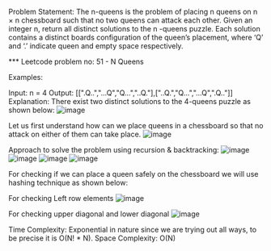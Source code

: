 Problem Statement: 
The n-queens is the problem of placing n queens on n × n chessboard such that no two queens can attack each other. Given an integer n, return all distinct solutions to 
the n -queens puzzle. Each solution contains a distinct boards configuration of the queen’s placement, where ‘Q’ and ‘.’ indicate queen and empty space respectively.

*** Leetcode problem no: 51 - N Queens

Examples:

Input: n = 4
Output: [[".Q..","...Q","Q...","..Q."],["..Q.","Q...","...Q",".Q.."]]
Explanation: There exist two distinct solutions to the 4-queens puzzle as shown below:
![image](https://github.com/mirchanv/Data-Structures-Algorithms/assets/137283854/3e712e6c-d978-4682-8eff-4454a51de010)

Let us first understand how can we place queens in a chessboard so that no attack on either of them can take place.
![image](https://github.com/mirchanv/Data-Structures-Algorithms/assets/137283854/044619fc-23c1-4211-a300-12ae09b71fc2)

Approach to solve the problem using recursion & backtracking:
![image](https://github.com/mirchanv/Data-Structures-Algorithms/assets/137283854/6ebef9c4-0ee0-4ea0-8bbf-1588cd979239)
![image](https://github.com/mirchanv/Data-Structures-Algorithms/assets/137283854/fb8b384c-7b11-49ab-92fd-25b2638abdab)
![image](https://github.com/mirchanv/Data-Structures-Algorithms/assets/137283854/f9aa4d24-805c-4be4-bd82-da7833f059b5)
![image](https://github.com/mirchanv/Data-Structures-Algorithms/assets/137283854/565f8335-0358-4807-90ab-e1eaa1c79e59)

For checking if we can place a queen safely on the chessboard we will use hashing technique as shown below:

For checking Left row elements
![image](https://github.com/mirchanv/Data-Structures-Algorithms/assets/137283854/a8fe5892-6c9f-4a4f-96cc-9b0fea0ccda5)

For checking upper diagonal and lower diagonal
![image](https://github.com/mirchanv/Data-Structures-Algorithms/assets/137283854/8eeb9008-c589-434f-b386-73f03cc270a6)


Time Complexity: Exponential in nature since we are trying out all ways, to be precise it is O(N! * N).
Space Complexity: O(N)





